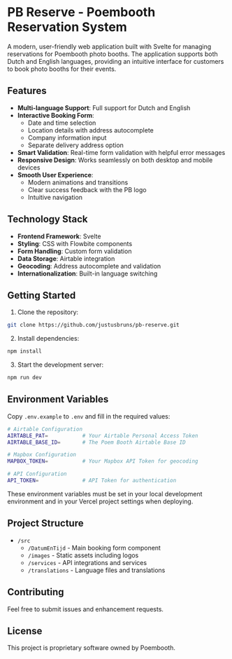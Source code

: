 # PB Reserve - Poembooth Reservation System

A modern, user-friendly web application built with Svelte for managing reservations for Poembooth photo booths. The application supports both Dutch and English languages, providing an intuitive interface for customers to book photo booths for their events.

## Features

- **Multi-language Support**: Full support for Dutch and English
- **Interactive Booking Form**: 
  - Date and time selection
  - Location details with address autocomplete
  - Company information input
  - Separate delivery address option
- **Smart Validation**: Real-time form validation with helpful error messages
- **Responsive Design**: Works seamlessly on both desktop and mobile devices
- **Smooth User Experience**: 
  - Modern animations and transitions
  - Clear success feedback with the PB logo
  - Intuitive navigation

## Technology Stack

- **Frontend Framework**: Svelte
- **Styling**: CSS with Flowbite components
- **Form Handling**: Custom form validation
- **Data Storage**: Airtable integration
- **Geocoding**: Address autocomplete and validation
- **Internationalization**: Built-in language switching

## Getting Started

1. Clone the repository:
```bash
git clone https://github.com/justusbruns/pb-reserve.git
```

2. Install dependencies:
```bash
npm install
```

3. Start the development server:
```bash
npm run dev
```

## Environment Variables

Copy `.env.example` to `.env` and fill in the required values:

```bash
# Airtable Configuration
AIRTABLE_PAT=           # Your Airtable Personal Access Token
AIRTABLE_BASE_ID=       # The Poem Booth Airtable Base ID

# Mapbox Configuration
MAPBOX_TOKEN=           # Your Mapbox API Token for geocoding

# API Configuration
API_TOKEN=              # API Token for authentication
```

These environment variables must be set in your local development environment and in your Vercel project settings when deploying.

## Project Structure

- `/src`
  - `/DatumEnTijd` - Main booking form component
  - `/images` - Static assets including logos
  - `/services` - API integrations and services
  - `/translations` - Language files and translations

## Contributing

Feel free to submit issues and enhancement requests.

## License

This project is proprietary software owned by Poembooth.
